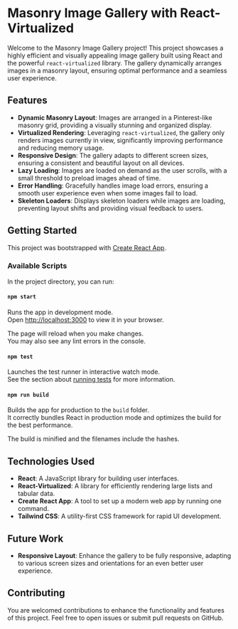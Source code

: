 # Masonry Image Gallery with React-Virtualized

Welcome to the Masonry Image Gallery project! This project showcases a highly efficient and visually appealing image gallery built using React and the powerful `react-virtualized` library. The gallery dynamically arranges images in a masonry layout, ensuring optimal performance and a seamless user experience.

## Features

- **Dynamic Masonry Layout**: Images are arranged in a Pinterest-like masonry grid, providing a visually stunning and organized display.
- **Virtualized Rendering**: Leveraging `react-virtualized`, the gallery only renders images currently in view, significantly improving performance and reducing memory usage.
- **Responsive Design**: The gallery adapts to different screen sizes, ensuring a consistent and beautiful layout on all devices.
- **Lazy Loading**: Images are loaded on demand as the user scrolls, with a small threshold to preload images ahead of time.
- **Error Handling**: Gracefully handles image load errors, ensuring a smooth user experience even when some images fail to load.
- **Skeleton Loaders**: Displays skeleton loaders while images are loading, preventing layout shifts and providing visual feedback to users.

## Getting Started

This project was bootstrapped with [Create React App](https://github.com/facebook/create-react-app).

### Available Scripts

In the project directory, you can run:

#### `npm start`

Runs the app in development mode.\
Open [http://localhost:3000](http://localhost:3000) to view it in your browser.

The page will reload when you make changes.\
You may also see any lint errors in the console.

#### `npm test`

Launches the test runner in interactive watch mode.\
See the section about [running tests](https://facebook.github.io/create-react-app/docs/running-tests) for more information.

#### `npm run build`

Builds the app for production to the `build` folder.\
It correctly bundles React in production mode and optimizes the build for the best performance.

The build is minified and the filenames include the hashes.

## Technologies Used

- **React**: A JavaScript library for building user interfaces.
- **React-Virtualized**: A library for efficiently rendering large lists and tabular data.
- **Create React App**: A tool to set up a modern web app by running one command.
- **Tailwind CSS**: A utility-first CSS framework for rapid UI development.

## Future Work

- **Responsive Layout**: Enhance the gallery to be fully responsive, adapting to various screen sizes and orientations for an even better user experience.

## Contributing

You are welcomed contributions to enhance the functionality and features of this project. Feel free to open issues or submit pull requests on GitHub.


